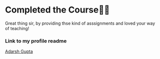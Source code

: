 <h1> Completed the Course🚀🚀</h1>
  
  <p> Great thing sir, by providing thse kind of asssignments and loved your way of teaching!<p>
    
 
<h3>Link to my profile readme</h3>
<a href="https://github.com/adarsh-gupta101/adarsh-gupta101">Adarsh Gupta</a>
